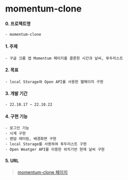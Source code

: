 # momentum-clone
   

#### 0. 프로젝트명
```
- momentum-clone
```

#### 1. 주제
```
- 구글 크롬 앱 Momentum 페이지를 클론한 시간과 날씨, 투두리스트 
```
#### 2. 목표
```
- local Storage와 Open API를 사용한 웹페이지 구현
```

#### 3. 개발 기간

```
- 22.10.17 ~ 22.10.22  
```
#### 4. 구현 기능

```
- 로그인 기능
- 시계 구현
- 랜덤 레터링, 배경화면 구현
- local Storage를 사용하여 투두리스트 구현
- Open Weatger API를 이용한 위치기반 현재 날씨 구현

```
#### 5. URL

> [momentum-clone 페이지](https://tuz22.github.io/momentum-clone/)   
